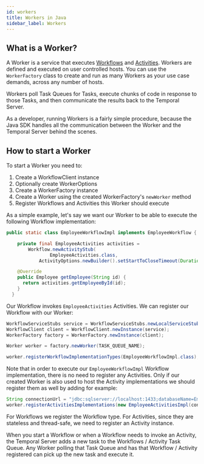```yaml
---
id: workers
title: Workers in Java
sidebar_label: Workers
---
```


## What is a Worker?

A Worker is a service that executes [Workflows](/docs/java/workflows) and [Activities](/docs/java/activities).
Workers are defined and executed on user controlled hosts.
You can use the `WorkerFactory` class to create and run as many Workers as your use case demands, across any number of hosts.

Workers poll Task Queues for Tasks, execute chunks of code in response to those Tasks, and then communicate the results back to the Temporal Server.

As a developer, running Workers is a fairly simple procedure,
because the Java SDK handles all the communication between the Worker and the Temporal Server behind the scenes.

## How to start a Worker

To start a Worker you need to:

1. Create a WorkflowClient instance
2. Optionally create WorkerOptions
3. Create a WorkerFactory instance
4. Create a Worker using the created WorkerFactory's `newWorker` method
5. Register Workflows and Activities this Worker should execute

As a simple example, let's say we want our Worker to be able to execute the following Workflow implementation:

```java
public static class EmployeeWorkflowImpl implements EmployeeWorkflow {

    private final EmployeeActivities activities =
        Workflow.newActivityStub(
                EmployeeActivities.class,
            ActivityOptions.newBuilder().setStartToCloseTimeout(Duration.ofSeconds(2)).build());

    @Override
    public Employee getEmployee(String id) {
      return activities.getEmployeeById(id);
    }
  }
```

Our Workflow invokes `EmployeeActivities` Activities. We can register our Workflow with our Worker:

```java
WorkflowServiceStubs service = WorkflowServiceStubs.newLocalServiceStubs();
WorkflowClient client = WorkflowClient.newInstance(service);
WorkerFactory factory = WorkerFactory.newInstance(client);

Worker worker = factory.newWorker(TASK_QUEUE_NAME);

worker.registerWorkflowImplementationTypes(EmployeeWorkflowImpl.class);
```

Note that in order to execute our `EmployeeWorkflowImpl` Workflow implementation, there is no need to register any Activities.
Only if our created Worker is also used to host the Activity implementations we should register them as well by adding for example:

```java
String connectionUrl = "jdbc:sqlserver://localhost:1433;databaseName=EmployeesDb;user=user;password=pass";
worker.registerActivitiesImplementations(new EmployeeActivitiesImpl(connectionUrl));
```

For Workflows we register the Workflow type.
For Activities, since they are stateless and thread-safe, we need
to register an Activity instance.

When you start a Workflow or when a Workflow needs to invoke an Activity, the Temporal Server adds
a new task to the Workflows / Activity Task Queue. Any Worker polling that Task Queue and has that Workflow / Activity
registered can pick up the new task and execute it.
